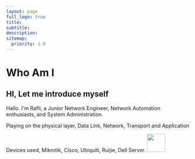 ```yaml
---
layout: page
full_logo: true
title: 
subtitle: 
description:
sitemap:
  priority: 1.0
---
```

# Who Am I

## HI, Let me introduce myself

Hallo. I'm Rafli, a Junior Network Engineer, Network Automation enthusiasts, and System Administration. 

Playing on the physical layer, Data Link, Network, Transport and Application

Devices used, Mikrotik, Cisco, Ubiquiti, Ruijie, Dell Server. 
<a href="https://github.com/raflimaulanarizki"><img src="https://img.shields.io/github/followers/Kyuubang?style=social" width="50" height="50" /></a>


<br>
<br>
<br>
<br>
<br>
<br>
<br>
